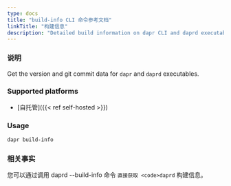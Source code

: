 ```yaml
---
type: docs
title: "build-info CLI 命令参考文档"
linkTitle: "构建信息"
description: "Detailed build information on dapr CLI and daprd executables"
---
```


### 说明

Get the version and git commit data for `dapr` and `daprd` executables.

### Supported platforms

- [自托管]({{< ref self-hosted >}})

### Usage

```bash
dapr build-info
```

### 相关事实

您可以通过调用 daprd --build-info</code> 命令 `直接获取 <code>daprd` 构建信息。
